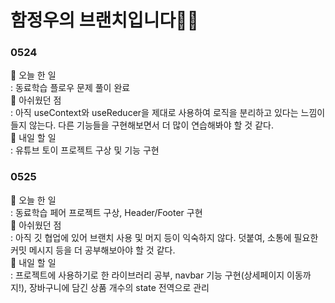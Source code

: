 # 함정우의 브랜치입니다👩‍💻

### 0524
📍 오늘 한 일 <br/>
: 동료학습 플로우 문제 풀이 완료<br/>
📍 아쉬웠던 점 <br/>
: 아직 useContext와 useReducer을 제대로 사용하여 로직을 분리하고 있다는 느낌이 들지 않는다. 다른 기능들을 구현해보면서 더 많이 연습해봐야 할 것 같다.<br/>
📍 내일 할 일 <br/>
: 유튜브 토이 프로젝트 구상 및 기능 구현

### 0525
📍 오늘 한 일 <br/>
: 동료학습 페어 프로젝트 구상, Header/Footer 구현<br/>
📍 아쉬웠던 점 <br/>
: 아직 깃 협업에 있어 브랜치 사용 및 머지 등이 익숙하지 않다. 덧붙여, 소통에 필요한 커밋 메시지 등을 더 공부해보아야 할 것 같다.<br/>
📍 내일 할 일 <br/>
: 프로젝트에 사용하기로 한 라이브러리 공부, navbar 기능 구현(상세페이지 이동까지!), 장바구니에 담긴 상품 개수의 state 전역으로 관리
